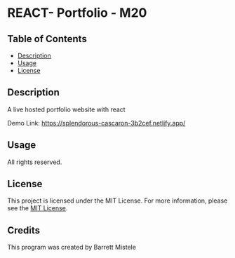 # REACT- Portfolio - M20

## Table of Contents
* [Description](#description)
* [Usage](#usage)
* [License](#license)
    

## Description
A live hosted portfolio website with react

Demo Link:
https://splendorous-cascaron-3b2cef.netlify.app/


## Usage
All rights reserved.


## License
This project is licensed under the MIT License. For more information, please see the [MIT License](https://opensource.org/licenses/MIT).

## Credits
This program was created by Barrett Mistele